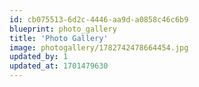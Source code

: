 ```yaml
---
id: cb075513-6d2c-4446-aa9d-a0858c46c6b9
blueprint: photo_gallery
title: 'Photo Gallery'
image: photogallery/1782742478664454.jpg
updated_by: 1
updated_at: 1701479630
---
```

